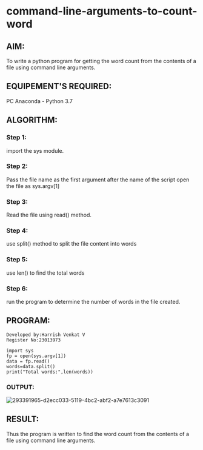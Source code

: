# command-line-arguments-to-count-word
## AIM:
To write a python program for getting the word count from the contents of a file using command line arguments.
## EQUIPEMENT'S REQUIRED: 
PC
Anaconda - Python 3.7
## ALGORITHM: 
### Step 1:
import the sys module.
### Step 2: 
Pass the file name as the first argument after the name of the script open the file as sys.argv[1]
### Step 3: 
Read the file using read() method.
### Step 4:  
use split() method to split the file content into words
### Step 5: 
use len() to find the total words
### Step 6: 
run the program to determine the number of words in the file created.

## PROGRAM:
```
Developed by:Harrish Venkat V
Register No:23013973

import sys
fp = open(sys.argv[1])
data = fp.read()
words=data.split()
print("Total words:",len(words))
```
### OUTPUT:

![293391965-d2ecc033-5119-4bc2-abf2-a7e7613c3091](https://github.com/HarrishVenkat/command-line-arguments-to-count-word/assets/144979588/759c392b-95dc-42c8-a04f-f18c9e18e78c)


## RESULT:
Thus the program is written to find the word count from the contents of a file using command line arguments.

